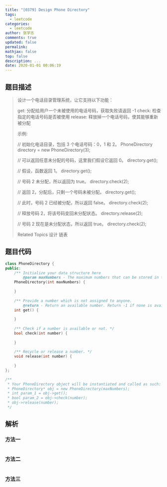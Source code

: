 ```yaml
---
title: "[0379] Design Phone Directory"
tags:
  - leetcode
categories:
  - leetcode
author: 张学志
comments: true
updated: false
permalink:
mathjax: false
top: false
description: ...
date: 2020-01-01 00:06:19
---
```


## 题目描述

> 设计一个电话目录管理系统，让它支持以下功能： 
> 
> 
> get: 分配给用户一个未被使用的电话号码，获取失败请返回 -1 
> check: 检查指定的电话号码是否被使用 
> release: 释放掉一个电话号码，使其能够重新被分配 
> 
> 
> 示例: 
> 
> // 初始化电话目录，包括 3 个电话号码：0，1 和 2。
> PhoneDirectory directory = new PhoneDirectory(3);
> 
> // 可以返回任意未分配的号码，这里我们假设它返回 0。
> directory.get();
> 
> // 假设，函数返回 1。
> directory.get();
> 
> // 号码 2 未分配，所以返回为 true。
> directory.check(2);
> 
> // 返回 2，分配后，只剩一个号码未被分配。
> directory.get();
> 
> // 此时，号码 2 已经被分配，所以返回 false。
> directory.check(2);
> 
> // 释放号码 2，将该号码变回未分配状态。
> directory.release(2);
> 
> // 号码 2 现在是未分配状态，所以返回 true。
> directory.check(2);
> 
> 
> 
> Related Topics 设计 链表

## 题目代码

```cpp
class PhoneDirectory {
public:
    /** Initialize your data structure here
        @param maxNumbers - The maximum numbers that can be stored in the phone directory. */
    PhoneDirectory(int maxNumbers) {
        
    }
    
    /** Provide a number which is not assigned to anyone.
        @return - Return an available number. Return -1 if none is available. */
    int get() {
        
    }
    
    /** Check if a number is available or not. */
    bool check(int number) {
        
    }
    
    /** Recycle or release a number. */
    void release(int number) {
        
    }
};

/**
 * Your PhoneDirectory object will be instantiated and called as such:
 * PhoneDirectory* obj = new PhoneDirectory(maxNumbers);
 * int param_1 = obj->get();
 * bool param_2 = obj->check(number);
 * obj->release(number);
 */
```

## 解析

### 方法一

```cpp

```

### 方法二

```cpp

```

### 方法三

```cpp

```

